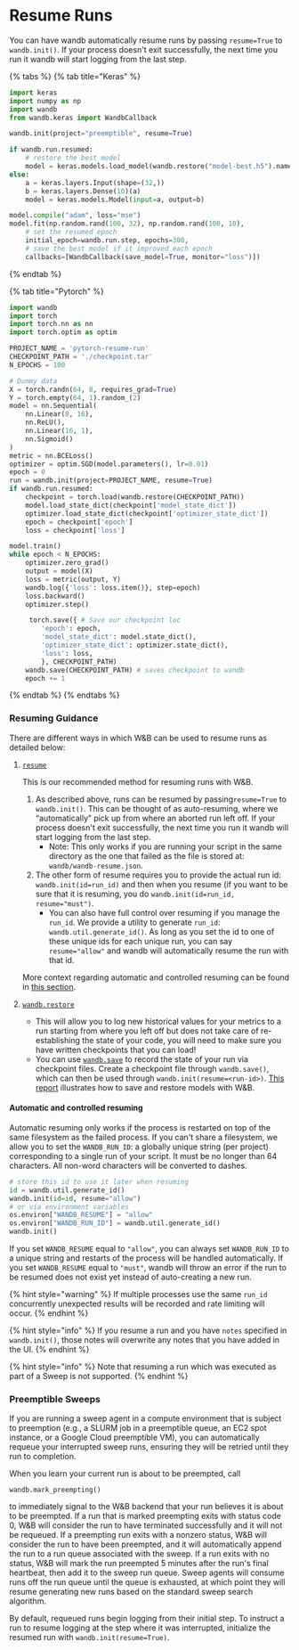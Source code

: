 # Resume Runs

You can have wandb automatically resume runs by passing `resume=True` to `wandb.init()`. If your process doesn't exit successfully, the next time you run it wandb will start logging from the last step.

{% tabs %}
{% tab title="Keras" %}
```python
import keras
import numpy as np
import wandb
from wandb.keras import WandbCallback

wandb.init(project="preemptible", resume=True)

if wandb.run.resumed:
    # restore the best model
    model = keras.models.load_model(wandb.restore("model-best.h5").name)
else:
    a = keras.layers.Input(shape=(32,))
    b = keras.layers.Dense(10)(a)
    model = keras.models.Model(input=a, output=b)

model.compile("adam", loss="mse")
model.fit(np.random.rand(100, 32), np.random.rand(100, 10),
    # set the resumed epoch
    initial_epoch=wandb.run.step, epochs=300,
    # save the best model if it improved each epoch
    callbacks=[WandbCallback(save_model=True, monitor="loss")])
```
{% endtab %}

{% tab title="Pytorch" %}
```python
import wandb
import torch
import torch.nn as nn
import torch.optim as optim

PROJECT_NAME = 'pytorch-resume-run'
CHECKPOINT_PATH = './checkpoint.tar'
N_EPOCHS = 100

# Dummy data
X = torch.randn(64, 8, requires_grad=True)
Y = torch.empty(64, 1).random_(2)
model = nn.Sequential(
    nn.Linear(8, 16),
    nn.ReLU(),
    nn.Linear(16, 1),
    nn.Sigmoid()
)
metric = nn.BCELoss()
optimizer = optim.SGD(model.parameters(), lr=0.01)
epoch = 0
run = wandb.init(project=PROJECT_NAME, resume=True)
if wandb.run.resumed:
    checkpoint = torch.load(wandb.restore(CHECKPOINT_PATH))
    model.load_state_dict(checkpoint['model_state_dict'])
    optimizer.load_state_dict(checkpoint['optimizer_state_dict'])
    epoch = checkpoint['epoch']
    loss = checkpoint['loss']

model.train()
while epoch < N_EPOCHS:
    optimizer.zero_grad()
    output = model(X)
    loss = metric(output, Y)
    wandb.log({'loss': loss.item()}, step=epoch)
    loss.backward()
    optimizer.step()

     torch.save({ # Save our checkpoint loc
        'epoch': epoch,
        'model_state_dict': model.state_dict(),
        'optimizer_state_dict': optimizer.state_dict(),
        'loss': loss,
        }, CHECKPOINT_PATH)
    wandb.save(CHECKPOINT_PATH) # saves checkpoint to wandb
    epoch += 1
```
{% endtab %}
{% endtabs %}

### Resuming Guidance

There are different ways in which W\&B can be used to resume runs as detailed below:

1.  [`resume`](https://docs.wandb.ai/guides/track/advanced/resuming)

    This is our recommended method for resuming runs with W\&B.

    1. As described above, runs can be resumed by passing`resume=True` to `wandb.init()`. This can be thought of as auto-resuming, where we “automatically” pick up from where an aborted run left off. If your process doesn't exit successfully, the next time you run it wandb will start logging from the last step.
       * Note: This only works if you are running your script in the same directory as the one that failed as the file is stored at: `wandb/wandb-resume.json`.
    2. The other form of resume requires you to provide the actual run id: `wandb.init(id=run_id)` and then when you resume (if you want to be sure that it is resuming, you do `wandb.init(id=run_id, resume="must")`.
       * You can also have full control over resuming if you manage the `run_id`. We provide a utility to generate `run_id`: `wandb.util.generate_id()`. As long as you set the id to one of these unique ids for each unique run, you can say `resume="allow"` and wandb will automatically resume the run with that id.

    More context regarding automatic and controlled resuming can be found in [this section](resuming.md#undefined).
2. [`wandb.restore`](https://docs.wandb.ai/guides/track/advanced/save-restore#examples-of-wandb.restore)
   * This will allow you to log new historical values for your metrics to a run starting from where you left off but does not take care of re-establishing the state of your code, you will need to make sure you have written checkpoints that you can load!
   * You can use [`wandb.save`](https://docs.wandb.ai/guides/track/advanced/save-restore#examples-of-wandb.save) to record the state of your run via checkpoint files. Create a checkpoint file through `wandb.save()`, which can then be used through `wandb.init(resume=<run-id>)`. [This report](https://wandb.ai/lavanyashukla/save\_and\_restore/reports/Saving-and-Restoring-Models-with-W-B--Vmlldzo3MDQ3Mw) illustrates how to save and restore models with W\&B.

#### Automatic and controlled resuming

Automatic resuming only works if the process is restarted on top of the same filesystem as the failed process. If you can't share a filesystem, we allow you to set the `WANDB_RUN_ID`: a globally unique string (per project) corresponding to a single run of your script. It must be no longer than 64 characters. All non-word characters will be converted to dashes.

```python
# store this id to use it later when resuming
id = wandb.util.generate_id()
wandb.init(id=id, resume="allow")
# or via environment variables
os.environ["WANDB_RESUME"] = "allow"
os.environ["WANDB_RUN_ID"] = wandb.util.generate_id()
wandb.init()
```

If you set `WANDB_RESUME` equal to `"allow"`, you can always set `WANDB_RUN_ID` to a unique string and restarts of the process will be handled automatically. If you set `WANDB_RESUME` equal to `"must"`, wandb will throw an error if the run to be resumed does not exist yet instead of auto-creating a new run.

{% hint style="warning" %}
If multiple processes use the same `run_id` concurrently unexpected results will be recorded and rate limiting will occur.
{% endhint %}

{% hint style="info" %}
If you resume a run and you have `notes` specified in `wandb.init()`, those notes will overwrite any notes that you have added in the UI.
{% endhint %}

{% hint style="info" %}
Note that resuming a run which was executed as part of a Sweep is not supported.
{% endhint %}

### Preemptible Sweeps

If you are running a sweep agent in a compute environment that is subject to preemption (e.g., a SLURM job in a preemptible queue, an EC2 spot instance, or a Google Cloud preemptible VM), you can automatically requeue your interrupted sweep runs, ensuring they will be retried until they run to completion.

When you learn your current run is about to be preempted, call

```
wandb.mark_preempting()
```

to immediately signal to the W\&B backend that your run believes it is about to be preempted. If a run that is marked preempting exits with status code 0, W\&B will consider the run to have terminated successfully and it will not be requeued. If a preempting run exits with a nonzero status, W\&B will consider the run to have been preempted, and it will automatically append the run to a run queue associated with the sweep. If a run exits with no status, W\&B will mark the run preempted 5 minutes after the run's final heartbeat, then add it to the sweep run queue. Sweep agents will consume runs off the run queue until the queue is exhausted, at which point they will resume generating new runs based on the standard sweep search algorithm.

By default, requeued runs begin logging from their initial step. To instruct a run to resume logging at the step where it was interrupted, initialize the resumed run with `wandb.init(resume=True)`.
